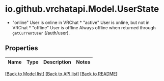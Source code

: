 # io.github.vrchatapi.Model.UserState
* \"online\" User is online in VRChat * \"active\" User is online, but not in VRChat * \"offline\" User is offline  Always offline when returned through `getCurrentUser` (/auth/user).

## Properties

Name | Type | Description | Notes
------------ | ------------- | ------------- | -------------

[[Back to Model list]](../README.md#documentation-for-models) [[Back to API list]](../README.md#documentation-for-api-endpoints) [[Back to README]](../README.md)

